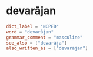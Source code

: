 # devarājan

``` toml
dict_label = "NCPED"
word = "devarājan"
grammar_comment = "masculine"
see_also = ["devarāja"]
also_written_as = ["devarājan"]
```

